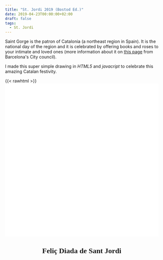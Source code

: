 ```yaml
---
title: "St. Jordi 2019 (Bostod Ed.)"
date: 2019-04-23T00:00:00+02:00
draft: false
tags:
  - St. Jordi
---
```


Saint Gorge is the patron of Catalonia (a northeast region in Spain). It is the national day of the region and it is celebrated by offering books and roses to your intimate and loved ones (more information about it on [this page](https://www.barcelona.de/en/barcelona-sant-jordi.html) from Barcelona's City council).

I made this super simple drawing in _HTML5_ and _javacript_ to celebrate this amazing Catalan festivity.
    
{{< rawhtml >}}
    <canvas id="canvas" width="500" height="500"></canvas>
    <style>
        * { padding: 0; margin: 0; }
        canvas { background: #fff; display: block; margin: 0 auto; }
        h1 { text-align: center; font-family: cursive; font-size: 24px; font-style: normal; font-variant: normal; font-weight: 700; line-height: 26.4px; }
  	</style>
    <h1>Feliç Diada de Sant Jordi</h1>
    <script type="text/javascript">
        const ctx = canvas.getContext("2d");
        const petal = [
            [ [0, 0],[0.3, -1], [0.7, -1], [1, 0], [0.7, 1], [0.3, 1], [0, 0] ],
            [ [0, 0], [1, 0] ],
        ];

        function drawPetal(path, width, height, col) {
            var ii = 0;
            do {
                const p = path[ii];
                let jj = 0;
                ctx.moveTo(p[jj][0] * width, p[jj++][1] * height);
                while (jj < p.length - 1) {
                    ctx.lineTo(p[jj][0] * width, p[jj++][1] * height);
                }
                if (p[jj][0] === p[0][0] && p[jj][1] === p[0][1]) {
                    ctx.fillStyle = col;
                    ctx.fill();
                    ctx.closePath();
                } else {
                    ctx.lineTo(p[jj][0] * width, p[jj][1] * height)
                }
            } while (++ii < path.length);
        }

        function drawPetals(x, y, count, col, startAt, petal, width, height) {
            const step = (Math.PI * 2) / count;
            ctx.setTransform(1, 0, 0, 1, x, y);
            ctx.rotate(startAt);
            for (var ii = 0; ii < count; ++ii) {
                drawPetal(petal, width, height, col);
                ctx.rotate(step);
            }
            ctx.setTransform(1, 0, 0, 1, 0, 0);
        }

        function drawFlower(col_border, col_fill, lineWidth, fitScale, petalCount) {
            ctx.strokeStyle = col_border;
            ctx.lineWidth = lineWidth;
            const size = Math.min(ctx.canvas.width, ctx.canvas.height) * fitScale * 0.5;
            ctx.beginPath();

            drawPetals(ctx.canvas.width / 2, ctx.canvas.height / 2, 5, col_fill, -Math.PI / 2, petal, size, size * 0.2);
            ctx.stroke();
            ctx.beginPath();
            ctx.arc(ctx.canvas.width / 2, ctx.canvas.height / 2, size * 0.15, 0, Math.PI * 2);
            ctx.fillStyle = col_border;
            ctx.fill();
        }

        drawFlower("crimson", "lightpink", 4, 0.95, 5);
    </script>
{{< /rawhtml >}}